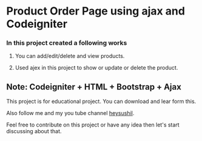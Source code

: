 # Product Order Page using ajax and Codeigniter

### In this project created a following works

1. You can add/edit/delete and view products.

1. Used ajex in this project to show or update or delete the product.

## Note: Codeigniter + HTML + Bootstrap + Ajax

This project is for educational project. You can download and lear form this.

Also follow me and my you tube channel [heysushil](youtube.com/c/heysushil).

Feel free to contribute on this project or have any idea then let's start discussing about that.


